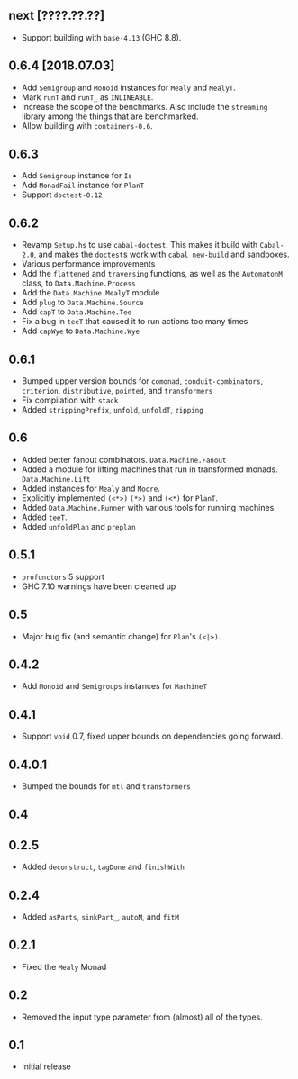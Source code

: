next [????.??.??]
-----------------
* Support building with `base-4.13` (GHC 8.8).

0.6.4 [2018.07.03]
------------------
* Add `Semigroup` and `Monoid` instances for `Mealy` and `MealyT`.
* Mark `runT` and `runT_` as `INLINEABLE`.
* Increase the scope of the benchmarks. Also include the `streaming` library
  among the things that are benchmarked.
* Allow building with `containers-0.6`.

0.6.3
-----
* Add `Semigroup` instance for `Is`
* Add `MonadFail` instance for `PlanT`
* Support `doctest-0.12`

0.6.2
-----
* Revamp `Setup.hs` to use `cabal-doctest`. This makes it build
  with `Cabal-2.0`, and makes the `doctest`s work with `cabal new-build` and
  sandboxes.
* Various performance improvements
* Add the `flattened` and `traversing` functions, as well as the `AutomatonM`
  class, to `Data.Machine.Process`
* Add the `Data.Machine.MealyT` module
* Add `plug` to `Data.Machine.Source`
* Add `capT` to `Data.Machine.Tee`
* Fix a bug in `teeT` that caused it to run actions too many times
* Add `capWye` to `Data.Machine.Wye`

0.6.1
-----
* Bumped upper version bounds for `comonad`, `conduit-combinators`, `criterion`, `distributive`, `pointed`, and `transformers`
* Fix compilation with `stack`
* Added `strippingPrefix`, `unfold`, `unfoldT`, `zipping`

0.6
---
* Added better fanout combinators. `Data.Machine.Fanout`
* Added a module for lifting machines that run in transformed monads. `Data.Machine.Lift`
* Added instances for `Mealy` and `Moore`.
* Explicitly implemented `(<*>)` `(*>)` and `(<*)` for `PlanT`.
* Added `Data.Machine.Runner` with various tools for running machines.
* Added `teeT`.
* Added `unfoldPlan` and `preplan`

0.5.1
-----
* `profunctors` 5 support
* GHC 7.10 warnings have been cleaned up

0.5
---
* Major bug fix (and semantic change) for `Plan`'s `(<|>)`.

0.4.2
-----
* Add `Monoid` and `Semigroups` instances for `MachineT`

0.4.1
-----
* Support `void` 0.7, fixed upper bounds on dependencies going forward.

0.4.0.1
-----
* Bumped the bounds for `mtl` and `transformers`

0.4
-----

0.2.5
-----
* Added `deconstruct`, `tagDone` and `finishWith`

0.2.4
-----
* Added `asParts`, `sinkPart_`, `autoM`, and `fitM`

0.2.1
-----
* Fixed the `Mealy` Monad

0.2
---
* Removed the input type parameter from (almost) all of the types.

0.1
---
* Initial release
